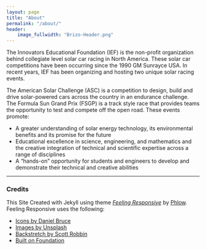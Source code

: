 ```yaml
---
layout: page
title: "About"
permalink: "/about/"
header:
    image_fullwidth: "Brizo-Header.png"
---
```


The Innovators Educational Foundation (IEF) is the non-profit organization behind collegiate level solar car racing in North America. These solar car competitions have been occurring since the 1990 GM Sunrayce USA. In recent years, IEF has been organizing and hosting two unique solar racing events.

The American Solar Challenge (ASC) is a competition to design, build and drive solar-powered cars across the country in an endurance challenge. The Formula Sun Grand Prix (FSGP) is a track style race that provides teams the opportunity to test and compete off the open road. These events promote:

* A greater understanding of solar energy technology, its environmental benefits and its promise for the future
* Educational excellence in science, engineering, and mathematics and the creative integration of technical and scientific expertise across a range of disciplines
* A “hands-on” opportunity for students and engineers to develop and demonstrate their technical and creative abilities

<hr>

<h3>Credits</h3>

This Site Created with Jekyll using theme <i>[Feeling Responsive](https://phlow.github.io/feeling-responsive/)</i> by [Phlow](http://phlow.de/).<br>
Feeling Responsive uses the following:
* [Icons by Daniel Bruce](http://entypo.com/)
* [Images by Unsplash](http://unsplash.com/)
* [Backstretch by Scott Robbin](http://srobbin.com/jquery-plugins/backstretch/)
* [Built on Foundation](http://foundation.zurb.com/)